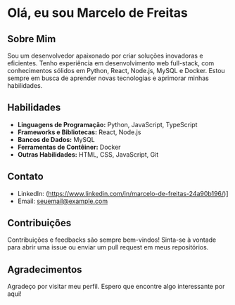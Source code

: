 # Olá, eu sou Marcelo de Freitas

## Sobre Mim

Sou um desenvolvedor apaixonado por criar soluções inovadoras e eficientes. Tenho experiência em desenvolvimento web full-stack, com conhecimentos sólidos em Python, React, Node.js, MySQL e Docker. Estou sempre em busca de aprender novas tecnologias e aprimorar minhas habilidades.

## Habilidades

- **Linguagens de Programação:** Python, JavaScript, TypeScript
- **Frameworks e Bibliotecas:** React, Node.js
- **Bancos de Dados:** MySQL
- **Ferramentas de Contêiner:** Docker
- **Outras Habilidades:** HTML, CSS, JavaScript, Git

## Contato

- LinkedIn: (https://www.linkedin.com/in/marcelo-de-freitas-24a90b196/)]
- Email: seuemail@example.com

## Contribuições

Contribuições e feedbacks são sempre bem-vindos! Sinta-se à vontade para abrir uma issue ou enviar um pull request em meus repositórios.

## Agradecimentos

Agradeço por visitar meu perfil. Espero que encontre algo interessante por aqui!

